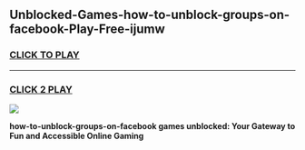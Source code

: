 
## Unblocked-Games-how-to-unblock-groups-on-facebook-Play-Free-ijumw
<h3>
<a href="https://premium76.site?title=how-to-unblock-groups-on-facebook&ref=18A1">CLICK TO PLAY</a></h3>
<hr>

<h3>
<a href="https://premium76.site?title=how-to-unblock-groups-on-facebook&ref=18A1">CLICK 2 PLAY</a>
  
</h3>

<a href="https://premium76.site?title=how-to-unblock-groups-on-facebook&ref=18A1"><img src="https://clearcache.store/games.png"></a>


**how-to-unblock-groups-on-facebook games unblocked: Your Gateway to Fun and Accessible Online Gaming**
